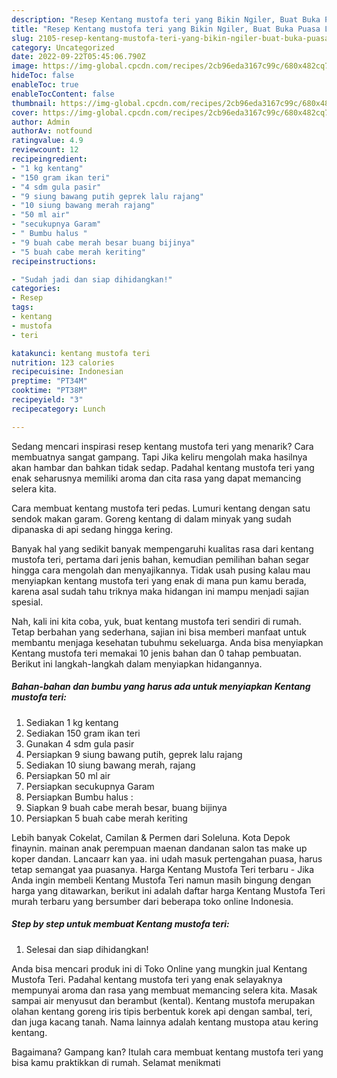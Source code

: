 ```yaml
---
description: "Resep Kentang mustofa teri yang Bikin Ngiler, Buat Buka Puasa Lezat"
title: "Resep Kentang mustofa teri yang Bikin Ngiler, Buat Buka Puasa Lezat"
slug: 2105-resep-kentang-mustofa-teri-yang-bikin-ngiler-buat-buka-puasa-lezat
category: Uncategorized
date: 2022-09-22T05:45:06.790Z
image: https://img-global.cpcdn.com/recipes/2cb96eda3167c99c/680x482cq70/kentang-mustofa-teri-foto-resep-utama.jpg
hideToc: false
enableToc: true
enableTocContent: false
thumbnail: https://img-global.cpcdn.com/recipes/2cb96eda3167c99c/680x482cq70/kentang-mustofa-teri-foto-resep-utama.jpg
cover: https://img-global.cpcdn.com/recipes/2cb96eda3167c99c/680x482cq70/kentang-mustofa-teri-foto-resep-utama.jpg
author: Admin
authorAv: notfound
ratingvalue: 4.9
reviewcount: 12
recipeingredient:
- "1 kg kentang"
- "150 gram ikan teri"
- "4 sdm gula pasir"
- "9 siung bawang putih geprek lalu rajang"
- "10 siung bawang merah rajang"
- "50 ml air"
- "secukupnya Garam"
- " Bumbu halus "
- "9 buah cabe merah besar buang bijinya"
- "5 buah cabe merah keriting"
recipeinstructions:

- "Sudah jadi dan siap dihidangkan!"
categories:
- Resep
tags:
- kentang
- mustofa
- teri

katakunci: kentang mustofa teri 
nutrition: 123 calories
recipecuisine: Indonesian
preptime: "PT34M"
cooktime: "PT38M"
recipeyield: "3"
recipecategory: Lunch

---
```



Sedang mencari inspirasi resep kentang mustofa teri yang menarik? Cara membuatnya sangat gampang. Tapi Jika keliru mengolah maka hasilnya akan hambar dan bahkan tidak sedap. Padahal kentang mustofa teri yang enak seharusnya memiliki aroma dan cita rasa yang dapat memancing selera kita.


Cara membuat kentang mustofa teri pedas. Lumuri kentang dengan satu sendok makan garam. Goreng kentang di dalam minyak yang sudah dipanaska di api sedang hingga kering.

Banyak hal yang sedikit banyak mempengaruhi kualitas rasa dari kentang mustofa teri, pertama dari jenis bahan, kemudian pemilihan bahan segar hingga cara mengolah dan menyajikannya. Tidak usah pusing kalau mau menyiapkan kentang mustofa teri yang enak di mana pun kamu berada, karena asal sudah tahu triknya maka hidangan ini mampu menjadi sajian spesial.


Nah, kali ini kita coba, yuk, buat kentang mustofa teri sendiri di rumah. Tetap berbahan yang sederhana, sajian ini bisa memberi manfaat untuk membantu menjaga kesehatan tubuhmu sekeluarga. Anda bisa menyiapkan Kentang mustofa teri memakai 10 jenis bahan dan 0 tahap pembuatan. Berikut ini langkah-langkah dalam menyiapkan hidangannya.

<!--inarticleads1-->

##### Bahan-bahan dan bumbu yang harus ada untuk menyiapkan Kentang mustofa teri:

1. Sediakan 1 kg kentang
1. Sediakan 150 gram ikan teri
1. Gunakan 4 sdm gula pasir
1. Persiapkan 9 siung bawang putih, geprek lalu rajang
1. Sediakan 10 siung bawang merah, rajang
1. Persiapkan 50 ml air
1. Persiapkan secukupnya Garam
1. Persiapkan  Bumbu halus :
1. Siapkan 9 buah cabe merah besar, buang bijinya
1. Persiapkan 5 buah cabe merah keriting


Lebih banyak Cokelat, Camilan &amp; Permen dari Soleluna. Kota Depok finaynin. mainan anak perempuan maenan dandanan salon tas make up koper dandan. Lancaarr kan yaa. ini udah masuk pertengahan puasa, harus tetap semangat yaa puasanya. Harga Kentang Mustofa Teri terbaru - Jika Anda ingin membeli Kentang Mustofa Teri namun masih bingung dengan harga yang ditawarkan, berikut ini adalah daftar harga Kentang Mustofa Teri murah terbaru yang bersumber dari beberapa toko online Indonesia. 

<!--inarticleads2-->

##### Step by step untuk membuat Kentang mustofa teri:


1. Selesai dan siap dihidangkan!

Anda bisa mencari produk ini di Toko Online yang mungkin jual Kentang Mustofa Teri. Padahal kentang mustofa teri yang enak selayaknya mempunyai aroma dan rasa yang membuat memancing selera kita. Masak sampai air menyusut dan berambut (kental). Kentang mustofa merupakan olahan kentang goreng iris tipis berbentuk korek api dengan sambal, teri, dan juga kacang tanah. Nama lainnya adalah kentang mustopa atau kering kentang. 

Bagaimana? Gampang kan? Itulah cara membuat kentang mustofa teri yang bisa kamu praktikkan di rumah. Selamat menikmati
